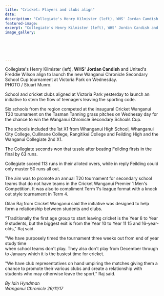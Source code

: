 ```yaml
---
title: "Cricket: Players and clubs align"
date: 
description: "Collegiate's Henry Kilmister (left), WHS' Jordan Candish and United's Freddie Wilson align to launch the new Wanganui Chronicle Secondary School Cup tourn..."
featured-image: 
excerpt: "Collegiate's Henry Kilmister (left), WHS' Jordan Candish and United's Freddie Wilson align to launch the new Wanganui Chronicle Secondary School Cup tournament."
image_gallery:
    
    
    
    
    
---
```


<p><span>Collegiate's Henry Kilmister (left), <strong>WHS' Jordan Candish</strong> and United's Freddie Wilson align to launch the new Wanganui Chronicle Secondary School Cup tournament at Victoria Park on Wednesday.</span><br />PHOTO / Stuart Munro.</p>
<p class="element element-paragraph">School and cricket clubs aligned at Victoria Park yesterday to launch an initiative to stem the flow of teenagers leaving the sporting code.</p>
<p class="element element-paragraph">Six schools from the region competed at the inaugural Cricket Wanganui T20 tournament on the Tasman Tanning grass pitches on Wednesay day for the chance to win the Wanganui Chronicle Secondary Schools Cup.</p>
<p class="element element-paragraph">The schools included the 1st X1 from Whanganui High School, Whanganui City College, Cullinane College, Rangitikei College and Feilding High and the Wanganui Collegiate 2nd X1.</p>
<p class="element element-paragraph">The Collegiate seconds won that tussle after beating Feilding firsts in the final by 63 runs.</p>
<p class="element element-paragraph">Collegiate scored 113 runs in their alloted overs, while in reply Feilding could only muster 50 runs all out.</p>
<p class="element element-paragraph">The aim was to promote an annual T20 tournament for secondary school teams that do not have teams in the Cricket Wanganui Premier 1 Men's Competition. It was also to compliment Term 1's league format with a knock out style tournament in Term 4.</p>
<p class="element element-paragraph">Dilan Raj from Cricket Wanganui said the initiative was designed to help form a relationship between students and clubs.</p>
<p class="element element-paragraph">"Traditionally the first age group to start leaving cricket is the Year 8 to Year 9 students, but the biggest exit is from the Year 10 to Year 11 15 and 16-year-olds," Raj said.</p>
<p class="element element-paragraph">"We have purposely timed the tournament three weeks out from end of year study time&nbsp;<br />when school teams don't play. They also don't play from December through to January which it is the busiest time for cricket.</p>
<p class="element element-paragraph">"We have club representatives on hand umpiring the matches giving them a chance to promote their various clubs and create a relationship with students who may otherwise leave the sport," Raj said.</p>
<p class="element element-paragraph"><em>By&nbsp;Iain Hyndman<br />Wanganui Chronicle 26/11/17</em></p>

